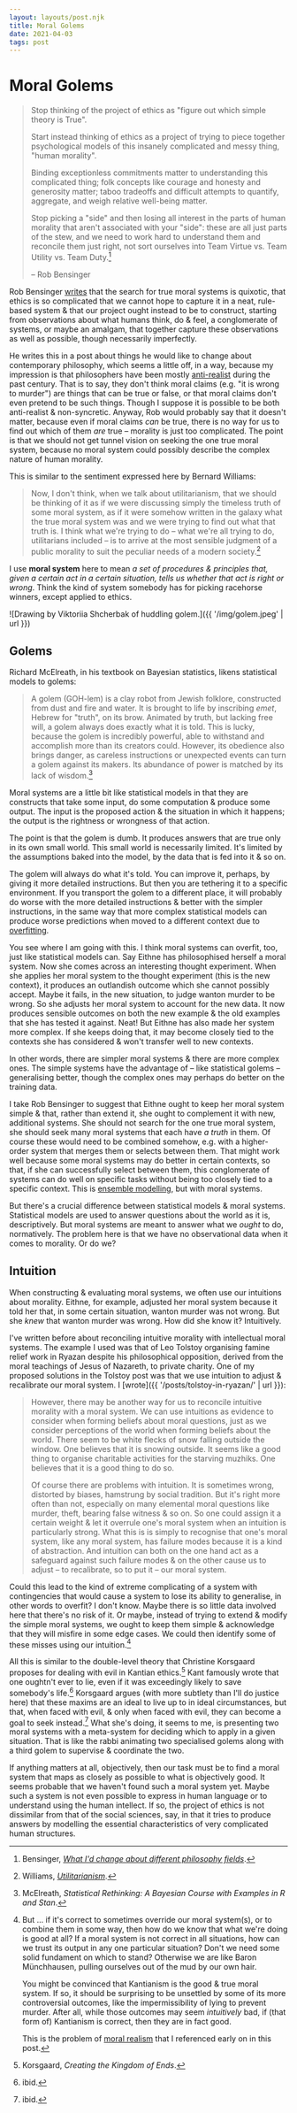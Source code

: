 ```yaml
---
layout: layouts/post.njk
title: Moral Golems
date: 2021-04-03
tags: post
---
```


# Moral Golems

> Stop thinking of the project of ethics as "figure out which simple theory is True".
>
> Start instead thinking of ethics as a project of trying to piece together psychological models of this insanely complicated and messy thing, "human morality".
>
> Binding exceptionless commitments matter to understanding this complicated thing; folk concepts like courage and honesty and generosity matter; taboo tradeoffs and difficult attempts to quantify, aggregate, and weigh relative well-being matter.
>
> Stop picking a "side" and then losing all interest in the parts of human morality that aren't associated with your "side": these are all just parts of the stew, and we need to work hard to understand them and reconcile them just right, not sort ourselves into Team Virtue vs. Team Utility vs. Team Duty.[^1]
>
> – Rob Bensinger

Rob Bensinger [writes](https://www.lesswrong.com/posts/3Lyki5DCHnJgeNXww/what-i-d-change-about-different-philosophy-fields#ethics___value_theory) that the search for true moral systems is quixotic, that ethics is so complicated that we cannot hope to capture it in a neat, rule-based system & that our project ought instead to be to construct, starting from observations about what humans think, do & feel, a conglomerate of systems, or maybe an amalgam, that together capture these observations as well as possible, though necessarily imperfectly.

He writes this in a post about things he would like to change about contemporary philosophy, which seems a little off, in a way, because my impression is that philosophers have been mostly [anti-realist](https://plato.stanford.edu/entries/moral-realism/) during the past century. That is to say, they don't think moral claims (e.g. "it is wrong to murder") are things that can be true or false, or that moral claims don't even pretend to be such things. Though I suppose it is possible to be both anti-realist & non-syncretic. Anyway, Rob would probably say that it doesn't matter, because even if moral claims _can_ be true, there is no way for us to find out which of them _are_ true – morality is just too complicated. The point is that we should not get tunnel vision on seeking the one true moral system, because no moral system could possibly describe the complex nature of human morality.

This is similar to the sentiment expressed here by Bernard Williams:

> Now, I don't think, when we talk about utilitarianism, that we should be thinking of it as if we were discussing simply the timeless truth of some moral system, as if it were somehow written in the galaxy what the true moral system was and we were trying to find out what that truth is. I think what we're trying to do – what we're all trying to do, utilitarians included – is to arrive at the most sensible judgment of a public morality to suit the peculiar needs of a modern society.[^2]

I use **moral system** here to mean _a set of procedures & principles that, given a certain act in a certain situation, tells us whether that act is right or wrong_. Think the kind of system somebody has for picking racehorse winners, except applied to ethics.

![Drawing by Viktoriia Shcherbak of huddling golem.]({{ '/img/golem.jpeg' | url }})

## Golems

Richard McElreath, in his textbook on Bayesian statistics, likens statistical models to golems:

> A golem (GOH-lem) is a clay robot from Jewish folklore, constructed from dust and fire and water. It is brought to life by inscribing _emet_, Hebrew for "truth", on its brow. Animated by truth, but lacking free will, a golem always does exactly what it is told. This is lucky, because the golem is incredibly powerful, able to withstand and accomplish more than its creators could. However, its obedience also brings danger, as careless instructions or unexpected events can turn a golem against its makers. Its abundance of power is matched by its lack of wisdom.[^3]

Moral systems are a little bit like statistical models in that they are constructs that take some input, do some computation & produce some output. The input is the proposed action & the situation in which it happens; the output is the rightness or wrongness of that action.

The point is that the golem is dumb. It produces answers that are true only in its own small world. This small world is necessarily limited. It's limited by the assumptions baked into the model, by the data that is fed into it & so on.

The golem will always do what it's told. You can improve it, perhaps, by giving it more detailed instructions. But then you are tethering it to a specific environment. If you transport the golem to a different place, it will probably do worse with the more detailed instructions & better with the simpler instructions, in the same way that more complex statistical models can produce worse predictions when moved to a different context due to [overfitting](https://statisticsbyjim.com/regression/overfitting-regression-models/).

You see where I am going with this. I think moral systems can overfit, too, just like statistical models can. Say Eithne has philosophised herself a moral system. Now she comes across an interesting thought experiment. When she applies her moral system to the thought experiment (this is the new context), it produces an outlandish outcome which she cannot possibly accept. Maybe it fails, in the new situation, to judge wanton murder to be wrong. So she adjusts her moral system to account for the new data. It now produces sensible outcomes on both the new example & the old examples that she has tested it against. Neat! But Eithne has also made her system more complex. If she keeps doing that, it may become closely tied to the contexts she has considered & won't transfer well to new contexts.

In other words, there are simpler moral systems & there are more complex ones. The simple systems have the advantage of – like statistical golems – generalising better, though the complex ones may perhaps do better on the training data.

I take Rob Bensinger to suggest that Eithne ought to keep her moral system simple & that, rather than extend it, she ought to complement it with new, additional systems. She should not search for the one true moral system, she should seek many moral systems that each have _a truth_ in them. Of course these would need to be combined somehow, e.g. with a higher-order system that merges them or selects between them. That might work well because some moral systems may do better in certain contexts, so that, if she can successfully select between them, this conglomerate of systems can do well on specific tasks without being too closely tied to a specific context. This is [ensemble modelling](https://www.sciencedirect.com/topics/computer-science/ensemble-modeling), but with moral systems.

But there's a crucial difference between statistical models & moral systems. Statistical models are used to answer questions about the world as it is, descriptively. But moral systems are meant to answer what we _ought_ to do, normatively. The problem here is that we have no observational data when it comes to morality. Or do we?

## Intuition

When constructing & evaluating moral systems, we often use our intuitions about morality. Eithne, for example, adjusted her moral system because it told her that, in some certain situation, wanton murder was not wrong. But she _knew_ that wanton murder was wrong. How did she know it? Intuitively.

I've written before about reconciling intuitive morality with intellectual moral systems. The example I used was that of Leo Tolstoy organising famine relief work in Ryazan despite his philosophical opposition, derived from the moral teachings of Jesus of Nazareth, to private charity. One of my proposed solutions in the Tolstoy post was that we use intuition to adjust & recalibrate our moral system. I [wrote]({{ '/posts/tolstoy-in-ryazan/' | url }}):

> However, there may be another way for us to reconcile intuitive morality with a moral system. We can use intuitions as evidence to consider when forming beliefs about moral questions, just as we consider perceptions of the world when forming beliefs about the world. There seem to be white flecks of snow falling outside the window. One believes that it is snowing outside. It seems like a good thing to organise charitable activities for the starving muzhiks. One believes that it is a good thing to do so.
>
> Of course there are problems with intuition. It is sometimes wrong, distorted by biases, hamstrung by social tradition. But it's right more often than not, especially on many elemental moral questions like murder, theft, bearing false witness & so on. So one could assign it a certain weight & let it overrule one's moral system when an intuition is particularly strong. What this is is simply to recognise that one's moral system, like any moral system, has failure modes because it is a kind of abstraction. And intuition can both on the one hand act as a safeguard against such failure modes & on the other cause us to adjust – to recalibrate, so to put it – our moral system.

Could this lead to the kind of extreme complicating of a system with contingencies that would cause a system to lose its ability to generalise, in other words to overfit? I don't know. Maybe there is so little data involved here that there's no risk of it. Or maybe, instead of trying to extend & modify the simple moral systems, we ought to keep them simple & acknowledge that they will misfire in some edge cases. We could then identify some of these misses using our intuition.[^4]

All this is similar to the double-level theory that Christine Korsgaard proposes for dealing with evil in Kantian ethics.[^5] Kant famously wrote that one oughtn't ever to lie, even if it was exceedingly likely to save somebody's life.[^6] Korsgaard argues (with more subtlety than I'll do justice here) that these maxims are an ideal to live up to in ideal circumstances, but that, when faced with evil, & only when faced with evil, they can become a goal to seek instead.[^7] What she's doing, it seems to me, is presenting two moral systems with a meta-system for deciding which to apply in a given situation. That is like the rabbi animating two specialised golems along with a third golem to supervise & coordinate the two.

If anything matters at all, objectively, then our task must be to find a moral system that maps as closely as possible to what is objectively good. It seems probable that we haven't found such a moral system yet. Maybe such a system is not even possible to express in human language or to understand using the human intellect. If so, the project of ethics is not dissimilar from that of the social sciences, say, in that it tries to produce answers by modelling the essential characteristics of very complicated human structures.

[^1]: Bensinger, _[What I'd change about different philosophy fields](https://www.lesswrong.com/posts/3Lyki5DCHnJgeNXww/what-i-d-change-about-different-philosophy-fields)_.
[^2]: Williams, _[Utilitarianism](https://www.youtube.com/watch?v=H6fejg5A1bU)_.
[^3]: McElreath, _Statistical Rethinking: A Bayesian Course with Examples in R and Stan_.
[^4]:
    But ... if it's correct to sometimes override our moral system(s), or to combine them in some way, then how do we know that what we're doing is good at all? If a moral system is not correct in all situations, how can we trust its output in any one particular situation? Don't we need some solid fundament on which to stand? Otherwise we are like Baron Münchhausen, pulling ourselves out of the mud by our own hair.

    You might be convinced that Kantianism is the good & true moral system. If so, it should be surprising to be unsettled by some of its more controversial outcomes, like the impermissibility of lying to prevent murder. After all, while those outcomes may seem _intuitively_ bad, if (that form of) Kantianism is correct, then they are in fact good.

    This is the problem of [moral realism](https://plato.stanford.edu/entries/moral-realism/) that I referenced early on in this post.

[^5]: Korsgaard, _Creating the Kingdom of Ends_.
[^6]: ibid.
[^7]: ibid.
